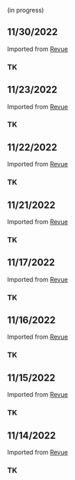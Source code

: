 (in progress)

## 11/30/2022

Imported from [Revue]()

### TK

## 11/23/2022

Imported from [Revue]()

### TK

## 11/22/2022

Imported from [Revue]()

### TK

## 11/21/2022

Imported from [Revue]()

### TK

## 11/17/2022

Imported from [Revue]()

### TK

## 11/16/2022

Imported from [Revue]()

### TK

## 11/15/2022

Imported from [Revue]()

### TK

## 11/14/2022

Imported from [Revue]()

### TK
